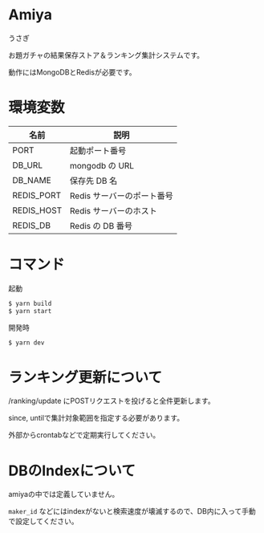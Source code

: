 # Amiya

うさぎ

お題ガチャの結果保存ストア＆ランキング集計システムです。

動作にはMongoDBとRedisが必要です。

# 環境変数

| 名前       | 説明                       |
| ---------- | -------------------------- |
| PORT       | 起動ポート番号             |
| DB_URL     | mongodb の URL             |
| DB_NAME    | 保存先 DB 名               |
| REDIS_PORT | Redis サーバーのポート番号 |
| REDIS_HOST | Redis サーバーのホスト     |
| REDIS_DB   | Redis の DB 番号           |

# コマンド

起動

```sh
$ yarn build
$ yarn start
```

開発時

```sh
$ yarn dev
```

# ランキング更新について

/ranking/update にPOSTリクエストを投げると全件更新します。

since, untilで集計対象範囲を指定する必要があります。

外部からcrontabなどで定期実行してください。

# DBのIndexについて

amiyaの中では定義していません。

`maker_id` などにはindexがないと検索速度が壊滅するので、DB内に入って手動で設定してください。

